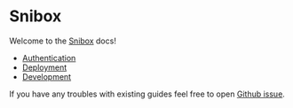 # Snibox

Welcome to the [Snibox](https://github.com/snibox/snibox/) docs!
* [Authentication](/docs/authentication.html)
* [Deployment](/docs/deployment.html)
* [Development](/docs/development.html)

If you have any troubles with existing guides feel free to open [Github issue](https://github.com/snibox/snibox/issues/new).
